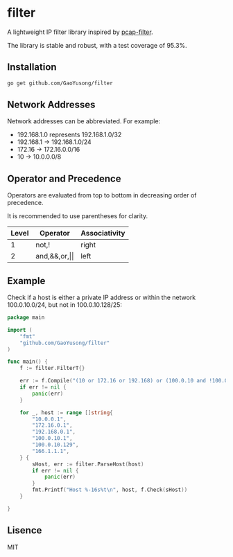 filter
======
A lightweight IP filter library inspired by [pcap-filter](https://www.tcpdump.org/manpages/pcap-filter.7.html).

The library is stable and robust, with a test coverage of 95.3%.

## Installation

```bash
go get github.com/GaoYusong/filter
```

## Network Addresses

Network addresses can be abbreviated. For example:

* 192.168.1.0 represents 192.168.1.0/32
* 192.168.1 -> 192.168.1.0/24
* 172.16 -> 172.16.0.0/16
* 10 -> 10.0.0.0/8

## Operator and Precedence

Operators are evaluated from top to bottom in decreasing order of precedence.

It is recommended to use parentheses for clarity.

Level|Operator     | Associativity
-----|-------------|-------------------
1    |not,!          | right
2    |and,&&,or,&#124;&#124; | left

## Example

Check if a host is either a private IP address or within the network 100.0.10.0/24, but not in 100.0.10.128/25:

```Go
package main

import (
	"fmt"
	"github.com/GaoYusong/filter"
)

func main() {
	f := filter.FilterT{}

	err := f.Compile("(10 or 172.16 or 192.168) or (100.0.10 and !100.0.10.128/25)")
	if err != nil {
		panic(err)
	}

	for _, host := range []string{
		"10.0.0.1",
		"172.16.0.1",
		"192.168.0.1",
		"100.0.10.1",
		"100.0.10.129",
		"166.1.1.1",
	} {
		sHost, err := filter.ParseHost(host)
		if err != nil {
			panic(err)
		}
		fmt.Printf("Host %-16s%t\n", host, f.Check(sHost))
	}

}

```

## Lisence
MIT
